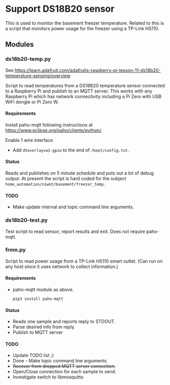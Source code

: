 # Support DS18B20 sensor
This is used to monitor the basement freezer temperature. Related to this is
a script that monitors power usage for the freezer using a TP-Link HS110.

## Modules
### ds18b20-temp.py
See https://learn.adafruit.com/adafruits-raspberry-pi-lesson-11-ds18b20-temperature-sensing/overview

Script to read temperatures from a DS18B20 temperature sensor connected to a Raspberry Pi and publish to an MQTT server. This works with any Raspberry Pi which has network connectivity including a Pi Zero with USB WiFi dongle or Pi Zero W.

#### Requirements
Install paho-mqtt following instructions at https://www.eclipse.org/paho/clients/python/.

Enable 1 wire interface
* Add `dtoverlay=w1-gpio` to the end of `/boot/config.txt`.
#### Status

Reads and publishes on 5 minute schedule and puts out a lot of debug output. At present the script is hard coded for the subject `home_automation/niwot/basement/freezer_temp`.

#### TODO

* Make update interval and topic command line arguments.

### ds18b20-test.py

Test script to read sensor, report results and exit. Does not require paho-mqtt.

### frmn.py

Script to read power usage from a TP-Link HS110 smart outlet. (Can run
on any host since it uses network to collect information.)

#### Requirements

* paho-mqtt module as above.

    `pip3 install paho-mqtt`

#### Status

* Reads one sample and reports reply to STDOUT.
* Parse desired info from reply.
* Publish to MQTT server
#### TODO

* Update TODO list ;)
* Done - Make topic command line arguments.
* <s>Recover from dropped MQTT server connection.</s>
* Open/Close connection for each sample to send.
* Investigate switch to libmosquitto
